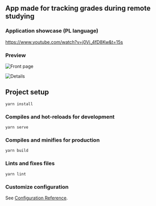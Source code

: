 ## App made for tracking grades during remote studying

### Application showcase (PL language)
https://www.youtube.com/watch?v=j0Vj_4fD8Kw&t=15s

### Preview

![Front page](https://i.imgur.com/rrH4C1W.png)

![Details](https://i.imgur.com/PkPlOrN.png)


## Project setup
```
yarn install
```

### Compiles and hot-reloads for development
```
yarn serve
```

### Compiles and minifies for production
```
yarn build
```

### Lints and fixes files
```
yarn lint
```

### Customize configuration
See [Configuration Reference](https://cli.vuejs.org/config/).

